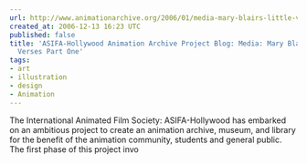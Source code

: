 ```yaml
---
url: http://www.animationarchive.org/2006/01/media-mary-blairs-little-verses-part.html
created_at: 2006-12-13 16:23 UTC
published: false
title: 'ASIFA-Hollywood Animation Archive Project Blog: Media: Mary Blair''s Little
  Verses Part One'
tags:
- art
- illustration
- design
- Animation
---
```


The International Animated Film Society: ASIFA-Hollywood has embarked on an ambitious project to create an animation archive, museum, and library for the benefit of the animation community, students and general public. The first phase of this project invo

